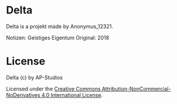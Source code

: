 # Delta
Delta is a projekt made by Anonymus_12321.

Notizen: Geistiges Eigentum
Original: 2018

# License
Delta (c) by AP-Studios

Licensed under the [Creative Commons Attribution-NonCommercial-NoDerivatives 4.0 International License](https://github.com/AP-Studios/Delta/blob/main/LICENSE.txt).
